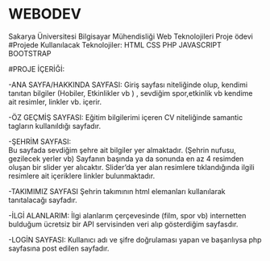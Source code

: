# WEBODEV
Sakarya Üniversitesi Bilgisayar Mühendisliği Web Teknolojileri Proje ödevi
#Projede Kullanılacak Teknolojiler:
  HTML
  CSS
  PHP
  JAVASCRIPT
  BOOTSTRAP
  
 #PROJE İÇERİĞİ:
 
  -ANA SAYFA/HAKKINDA SAYFASI:
      Giriş sayfası niteliğinde olup, kendimi tanıtan bilgiler (Hobiler,
Etkinlikler vb ) , sevdiğim spor,etkinlik vb kendime ait resimler, linkler vb. içerir.

  -ÖZ GEÇMİŞ SAYFASI:
      Eğitim bilgilerimi içeren CV niteliğinde samantic tagların kullanıldığı sayfadır.  
     
  -ŞEHRİM SAYFASI:   
      Bu sayfada sevdiğim şehre ait bilgiler yer almaktadır. (Şehrin nufusu, gezilecek yerler vb)
      Sayfanın başında ya da sonunda en az 4 resimden oluşan bir slider yer alıcaktır. Slider’da yer alan resimlere tıklandığında ilgili resimlere ait içeriklere
  linkler bulunmaktadır.

  -TAKIMIMIZ SAYFASI
      Şehrin takımının html elemanları kullanılarak tanıtalacağı sayfadır. 
      
  -İLGİ ALANLARIM:
      İlgi alanlarım çerçevesinde (film, spor vb) internetten bulduğum
  ücretsiz bir API servisinden veri alıp gösterdiğim sayfasdır.

   -LOGİN SAYFASI:
      Kullanıcı adı ve şifre doğrulaması yapan ve başarılıysa php sayfasına post edilen sayfadır.
   
